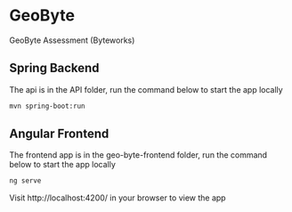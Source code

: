 # GeoByte
GeoByte Assessment (Byteworks)

## Spring Backend
The api is in the API folder, run the command below to start the app locally
```bash
mvn spring-boot:run
```

## Angular Frontend
The frontend app is in the geo-byte-frontend folder, run the command below to start the app locally
```bash
ng serve
```
Visit http://localhost:4200/ in your browser to view the app